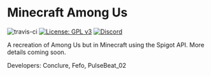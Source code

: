 # Minecraft Among Us
![travis-ci](https://travis-ci.org/Ponclure/Minecraft-Among-Us.svg?branch=main)
[![License: GPL v3](https://img.shields.io/badge/License-GPLv3-blue.svg)](https://www.gnu.org/licenses/gpl-3.0)
[![Discord](https://img.shields.io/discord/241667244927483904.svg?label=discord&logo=discord)](https://discord.gg/d7qfcUwhex)

A recreation of Among Us but in Minecraft using the Spigot API. More details coming soon.

Developers: Conclure, Fefo, PulseBeat_02
